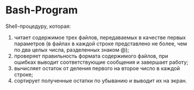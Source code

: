 # Bash-Program
Shell-процедуру, которая: 
 1. читает содержимое  трех файлов, передаваемых в качестве первых параметров  (в файлах в каждой строке представлено не более, чем по два целых числа, разделенных знаком @); 
 2. проверяет  правильность  формата  содержимого  файлов,    при  ошибках  выводит соответствующие сообщения и завершает работу; 
 3. вычисляет остаток от деления первого на второе число в каждой строке; 
 4. сортирует полученные  остатки  по убыванию и выводит их на экран. 
